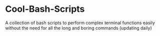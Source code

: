 # Cool-Bash-Scripts
A collection of bash scripts to perform complex terminal functions easily without the need for all the long and boring commands (updating daily)
